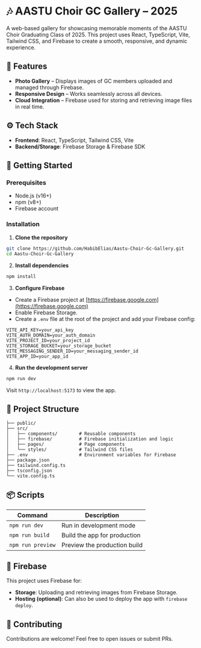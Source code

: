 
# 🎶 AASTU Choir GC Gallery – 2025

A web-based gallery for showcasing memorable moments of the AASTU Choir Graduating Class of 2025. This project uses React, TypeScript, Vite, Tailwind CSS, and Firebase to create a smooth, responsive, and dynamic experience.

## 📸 Features

- **Photo Gallery** – Displays images of GC members uploaded and managed through Firebase.
- **Responsive Design** – Works seamlessly across all devices.
- **Cloud Integration** – Firebase used for storing and retrieving image files in real time.

## ⚙️ Tech Stack

- **Frontend**: React, TypeScript, Tailwind CSS, Vite
- **Backend/Storage**: Firebase Storage & Firebase SDK

## 🚀 Getting Started

### Prerequisites

- Node.js (v16+)
- npm (v8+)
- Firebase account

### Installation

1. **Clone the repository**

```bash
git clone https://github.com/HabibElias/Aastu-Choir-Gc-Gallery.git
cd Aastu-Choir-Gc-Gallery
```

2. **Install dependencies**

```bash
npm install
```

3. **Configure Firebase**

- Create a Firebase project at [https://firebase.google.com](https://firebase.google.com)
- Enable Firebase Storage.
- Create a `.env` file at the root of the project and add your Firebase config:

```env
VITE_API_KEY=your_api_key
VITE_AUTH_DOMAIN=your_auth_domain
VITE_PROJECT_ID=your_project_id
VITE_STORAGE_BUCKET=your_storage_bucket
VITE_MESSAGING_SENDER_ID=your_messaging_sender_id
VITE_APP_ID=your_app_id
```

4. **Run the development server**

```bash
npm run dev
```

Visit `http://localhost:5173` to view the app.

## 📁 Project Structure

```
├── public/
├── src/
│   ├── components/        # Reusable components
│   ├── firebase/          # Firebase initialization and logic
│   ├── pages/             # Page components
│   └── styles/            # Tailwind CSS files
├── .env                   # Environment variables for Firebase
├── package.json
├── tailwind.config.ts
├── tsconfig.json
└── vite.config.ts
```

## 📦 Scripts

| Command          | Description                        |
|------------------|------------------------------------|
| `npm run dev`    | Run in development mode            |
| `npm run build`  | Build the app for production       |
| `npm run preview`| Preview the production build       |

## 🔐 Firebase

This project uses Firebase for:

- **Storage**: Uploading and retrieving images from Firebase Storage.
- **Hosting (optional)**: Can also be used to deploy the app with `firebase deploy`.

## 🤝 Contributing

Contributions are welcome! Feel free to open issues or submit PRs.


